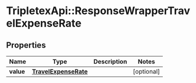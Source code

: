 # TripletexApi::ResponseWrapperTravelExpenseRate

## Properties
Name | Type | Description | Notes
------------ | ------------- | ------------- | -------------
**value** | [**TravelExpenseRate**](TravelExpenseRate.md) |  | [optional] 


